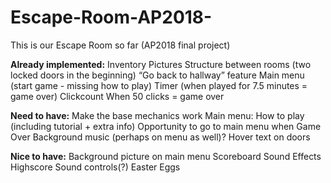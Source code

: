 # Escape-Room-AP2018-
This is our Escape Room so far (AP2018 final project)


**Already implemented:**
Inventory
Pictures
Structure between rooms (two locked doors in the beginning)
“Go back to hallway” feature 
Main menu (start game - missing how to play)
Timer (when played for 7.5 minutes = game over)
Clickcount
When 50 clicks = game over

**Need to have:**
Make the base mechanics work
Main menu: How to play (including tutorial + extra info)
Opportunity to go to main menu when Game Over
Background music (perhaps on menu as well)?
Hover text on doors

**Nice to have:**
Background picture on main menu
Scoreboard
Sound Effects
Highscore
Sound controls(?)
Easter Eggs
